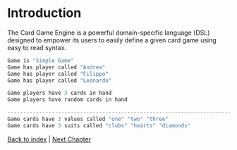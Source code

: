 # Introduction

The Card Game Engine is a powerful domain-specific language (DSL) designed to empower its users to easily define a given card game using easy to read syntax.

```scala
Game is "Simple Game"
Game has player called "Andrea"
Game has player called "Filippo"
Game has player called "Leonardo"

Game players have 3 cards in hand
Game players have random cards in hand

------------------------------------------------------------------------------
Game cards have 3 values called "one" "two" "three"
Game cards have 3 suits called "clubs" "hearts" "diamonds"
```

[Back to index](../index.md) |
[Next Chapter](../development_process/index.md)
